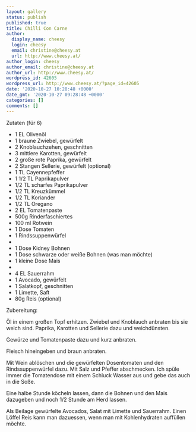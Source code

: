 ```yaml
---
layout: gallery
status: publish
published: true
title: Chilli Con Carne
author:
  display_name: cheesy
  login: cheesy
  email: christine@cheesy.at
  url: http://www.cheesy.at/
author_login: cheesy
author_email: christine@cheesy.at
author_url: http://www.cheesy.at/
wordpress_id: 42605
wordpress_url: http://www.cheesy.at/?page_id=42605
date: '2020-10-27 10:28:48 +0000'
date_gmt: '2020-10-27 09:28:48 +0000'
categories: []
comments: []
---
```

<!-- wp:paragraph -->
Zutaten (für 6)
<!-- /wp:paragraph -->
<!-- wp:list -->
- 1 EL Olivenöl
- 1 braune Zwiebel, gewürfelt
- 2 Knoblauchzehen, geschnitten
- 3 mittlere Karotten, gewürfelt
- 2 große rote Paprika, gewürfelt
- 2 Stangen Sellerie, gewürfelt (optional)
- 1 TL Cayennepfeffer
- 1 1/2 TL Paprikapulver
- 1/2 TL scharfes Paprikapulver
- 1/2 TL Kreuzkümmel
- 1/2 TL Koriander
- 1/2 TL Oregano
- 2 EL Tomatenpaste
- 500g Rinderfaschiertes
- 100 ml Rotwein
- 1 Dose Tomaten
- 1 Rindssuppenwürfel
-
- 1 Dose Kidney Bohnen
- 1 Dose schwarze oder weiße Bohnen (was man möchte)
- 1 kleine Dose Mais
-
- 4 EL Sauerrahm
- 1 Avocado, gewürfelt
- 1 Salatkopf, geschnitten
- 1 Limette, Saft
- 80g Reis (optional)
<!-- /wp:list -->
<!-- wp:paragraph -->
Zubereitung:
<!-- /wp:paragraph -->
<!-- wp:paragraph -->
Öl in einem großen Topf erhitzen. Zwiebel und Knoblauch anbraten bis sie weich sind. Paprika, Karotten und Sellerie dazu und weichdünsten.
<!-- /wp:paragraph -->
<!-- wp:paragraph -->
Gewürze und Tomatenpaste dazu und kurz anbraten.
<!-- /wp:paragraph -->
<!-- wp:paragraph -->
Fleisch hineingeben und braun anbraten.
<!-- /wp:paragraph -->
<!-- wp:paragraph -->
Mit Wein ablöschen und die gewürfelten Dosentomaten und den Rindssuppenwürfel dazu. Mit Salz und Pfeffer abschmecken. Ich spüle immer die Tomatendose mit einem Schluck Wasser aus und gebe das auch in die Soße.
<!-- /wp:paragraph -->
<!-- wp:paragraph -->
Eine halbe Stunde köcheln lassen, dann die Bohnen und den Mais dazugeben und noch 1/2 Stunde am Herd lassen.
<!-- /wp:paragraph -->
<!-- wp:paragraph -->
Als Beilage gewürfelte Avocados, Salat mit Limette und Sauerrahm. Einen Löffel Reis kann man dazuessen, wenn man mit Kohlenhydraten auffüllen möchte.
<!-- /wp:paragraph -->
<!-- wp:image {"id":42606} -->
<figure class="wp-block-image"><img src="http://www.cheesy.at/wp-content/uploads/Chili-Con-Carne-1.jpg" alt="" class="wp-image-42606"></figure>
<!-- /wp:image -->
